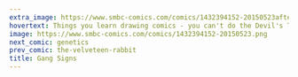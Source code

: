 ```yaml
---
extra_image: https://www.smbc-comics.com/comics/1432394152-20150523after.png
hovertext: Things you learn drawing comics - you can't do the Devil's Tuning Fork in color.
image: https://www.smbc-comics.com/comics/1432394152-20150523.png
next_comic: genetics
prev_comic: the-velveteen-rabbit
title: Gang Signs
---
```


